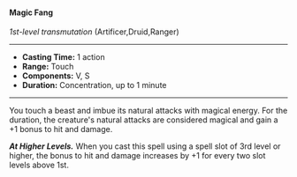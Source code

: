 #### Magic Fang
*1st-level transmutation* (Artificer,Druid,Ranger)
___
- **Casting Time:** 1 action
- **Range:** Touch
- **Components:** V, S
- **Duration:** Concentration, up to 1 minute
---
You touch a beast and imbue its natural attacks
with magical energy. For the duration, the
creature's natural attacks are considered magical
and gain a +1 bonus to hit and damage.

***At Higher Levels.*** When you cast this spell using
a spell slot of 3rd level or higher, the bonus to hit
and damage increases by +1 for every two slot levels
above 1st. 
